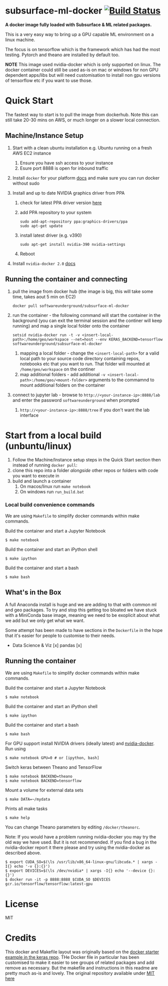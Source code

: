 # subsurface-ml-docker [![Build Status](https://travis-ci.org/softwareunderground/subsurface-ml-docker.svg?branch=master)](https://travis-ci.org/softwareunderground/subsurface-ml-docker)
__A docker image fully loaded with Subsurface & ML related packages.__

This is a very easy way to bring up a GPU capable ML environment on a linux machine. 

The focus is on tensorflow which is the framework which has had the most testing. Pytorch and theano are installed by default too.

**NOTE** This image used nvidia-docker which is only supported on linux. The docker container could still be used as-is on mac or windows for non GPU dependent apps/libs but will need customisation to install non gpu versions of tensorflow etc if you want to use those.

# Quick Start

The fastest way to start is to pull the image from dockerhub. Note this can still take 20-30 mins on AWS, or much longer on a slower local connection.

## Machine/Instance Setup

 1. Start with a clean ubuntu installation e.g. Ubuntu running on a fresh AWS EC2 instance
    1. Ensure you have ssh access to your instance
    1. Esure port 8888 is open for inbound traffic
 1. Install `docker` for your platform [docs](https://docs.docker.com/installation/) and make sure you can run docker without sudo
 1.  Install and up to date NVIDIA graphics driver from PPA
     1. check for latest PPA driver version [here](https://launchpad.net/~graphics-drivers/+archive/ubuntu/ppa)
     1. add PPA repository to your system

            sudo add-apt-repository ppa:graphics-drivers/ppa
            sudo apt-get update
     1. install latest driver (e.g. v390)

            sudo apt-get install nvidia-390 nvidia-settings

     1. Reboot

 1. Install `nvidia-docker 2.0` [docs](https://github.com/NVIDIA/nvidia-docker/wiki/Installation-(version-2.0))

## Running the container and connecting
 1. pull the image from docker hub (the image is big, this will take some time, takes aout 5 min on EC2)

        docker pull softwareunderground/subsurface-ml-docker

 1. run the container - the following command will start the container in the background (you can exit the terminal session and the continer will keep running) and map a single local folder onto the container
        
        setsid nvidia-docker run -t -v <insert-local-path>:/home/geo/workspace --net=host --env KERAS_BACKEND=tensorflow softwareunderground/subsurface-ml-docker
    
    1. mapping a local folder - change the `<insert-local-path>` for a valid local path to your source code directory containing repos, notebooks etc that you want to run. That folder will mounted at `/home/geo/workspace` on the continer
    1. map additional folders - add additional `-v <insert-local-path>:/home/geo/<mount-folder>` arguments to the commamnd to mount additional folders on the container

 1. connect to jupyter lab - browse to `http://<your-instance-ip>:8888/lab` and enter the password `softwareunderground` when prompted
    1. `http://<your-instance-ip>:8888/tree` if you don't want the lab interface


# Start from a local build (unbuntu/linux)
 1. Follow the Machine/Instance setup steps in the Quick Start section then instead of running `docker pull`:
 1. clone this repo into a folder *alongside* other repos or folders with code you want to execute in
 1. build and launch a container
    1. On macos/linux run `make notebook`
    1. On windows run `run_build.bat`

### Local build convenience commands
We are using `Makefile` to simplify docker commands within make commands.

Build the container and start a Jupyter Notebook

    $ make notebook

Build the container and start an iPython shell

    $ make ipython

Build the container and start a bash

    $ make bash

## What's in the Box
A full Anaconda install is huge and we are adding to that with common ml and geo packages. To try and stop this getting too bloated we have stuck with a MiniConda base image, meaning we need to be exoplicit about what we add but we only get what we want.

Some attempt has been made to have sections in the `Dockerfile` in the hope that it's easier for people to customise to their needs.
 
 - Data Science & Viz
 [x] pandas
 [x] 

## Running the container

We are using `Makefile` to simplify docker commands within make commands.

Build the container and start a Jupyter Notebook

    $ make notebook

Build the container and start an iPython shell

    $ make ipython

Build the container and start a bash

    $ make bash

For GPU support install NVIDIA drivers (ideally latest) and
[nvidia-docker](https://github.com/NVIDIA/nvidia-docker). Run using

    $ make notebook GPU=0 # or [ipython, bash]

Switch keras between Theano and TensorFlow

    $ make notebook BACKEND=theano
    $ make notebook BACKEND=tensorflow

Mount a volume for external data sets

    $ make DATA=~/mydata

Prints all make tasks

    $ make help

You can change Theano parameters by editing `/docker/theanorc`.

Note: If you would have a problem running nvidia-docker you may try the old way
we have used. But it is not recommended. If you find a bug in the nvidia-docker report
it there please and try using the nvidia-docker as described above.

    $ export CUDA_SO=$(\ls /usr/lib/x86_64-linux-gnu/libcuda.* | xargs -I{} echo '-v {}:{}')
    $ export DEVICES=$(\ls /dev/nvidia* | xargs -I{} echo '--device {}:{}')
    $ docker run -it -p 8888:8888 $CUDA_SO $DEVICES gcr.io/tensorflow/tensorflow:latest-gpu

# License
MIT

# Credits
This docker and Makefile layout was originally based on the [docker starter example in the keras repo](https://github.com/keras-team/keras/tree/master/docker). THe Docker file in particular has been customised to make it easier to see groups of related packages and add remove as necessary. But the makefile and instructions in this readme are pretty much as-is and lovely. The original repository available under [MIT here](https://github.com/keras-team/keras/blob/master/LICENSE)
